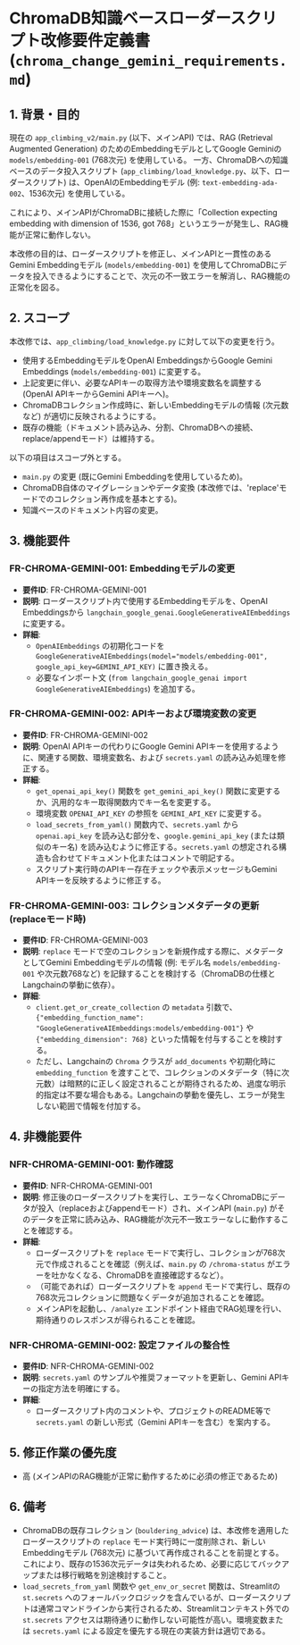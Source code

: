 # ChromaDB知識ベースローダースクリプト改修要件定義書 (`chroma_change_gemini_requirements.md`)

## 1. 背景・目的

現在の `app_climbing_v2/main.py` (以下、メインAPI) では、RAG (Retrieval Augmented Generation) のためのEmbeddingモデルとしてGoogle Geminiの `models/embedding-001` (768次元) を使用している。
一方、ChromaDBへの知識ベースのデータ投入スクリプト (`app_climbing/load_knowledge.py`、以下、ローダースクリプト) は、OpenAIのEmbeddingモデル (例: `text-embedding-ada-002`、1536次元) を使用している。

これにより、メインAPIがChromaDBに接続した際に「Collection expecting embedding with dimension of 1536, got 768」というエラーが発生し、RAG機能が正常に動作しない。

本改修の目的は、ローダースクリプトを修正し、メインAPIと一貫性のあるGemini Embeddingモデル (`models/embedding-001`) を使用してChromaDBにデータを投入できるようにすることで、次元の不一致エラーを解消し、RAG機能の正常化を図る。

## 2. スコープ

本改修では、`app_climbing/load_knowledge.py` に対して以下の変更を行う。

-   使用するEmbeddingモデルをOpenAI EmbeddingsからGoogle Gemini Embeddings (`models/embedding-001`) に変更する。
-   上記変更に伴い、必要なAPIキーの取得方法や環境変数名を調整する (OpenAI APIキーからGemini APIキーへ)。
-   ChromaDBコレクション作成時に、新しいEmbeddingモデルの情報 (次元数など) が適切に反映されるようにする。
-   既存の機能（ドキュメント読み込み、分割、ChromaDBへの接続、replace/appendモード）は維持する。

以下の項目はスコープ外とする。

-   `main.py` の変更 (既にGemini Embeddingを使用しているため)。
-   ChromaDB自体のマイグレーションやデータ変換 (本改修では、'replace'モードでのコレクション再作成を基本とする)。
-   知識ベースのドキュメント内容の変更。

## 3. 機能要件

### FR-CHROMA-GEMINI-001: Embeddingモデルの変更

-   **要件ID**: FR-CHROMA-GEMINI-001
-   **説明**: ローダースクリプト内で使用するEmbeddingモデルを、OpenAI Embeddingsから `langchain_google_genai.GoogleGenerativeAIEmbeddings` に変更する。
-   **詳細**:
    -   `OpenAIEmbeddings` の初期化コードを `GoogleGenerativeAIEmbeddings(model="models/embedding-001", google_api_key=GEMINI_API_KEY)` に置き換える。
    -   必要なインポート文 (`from langchain_google_genai import GoogleGenerativeAIEmbeddings`) を追加する。

### FR-CHROMA-GEMINI-002: APIキーおよび環境変数の変更

-   **要件ID**: FR-CHROMA-GEMINI-002
-   **説明**: OpenAI APIキーの代わりにGoogle Gemini APIキーを使用するように、関連する関数、環境変数名、および `secrets.yaml` の読み込み処理を修正する。
-   **詳細**:
    -   `get_openai_api_key()` 関数を `get_gemini_api_key()` 関数に変更するか、汎用的なキー取得関数内でキー名を変更する。
    -   環境変数 `OPENAI_API_KEY` の参照を `GEMINI_API_KEY` に変更する。
    -   `load_secrets_from_yaml()` 関数内で、`secrets.yaml` から `openai.api_key` を読み込む部分を、`google.gemini_api_key` (または類似のキー名) を読み込むように修正する。`secrets.yaml` の想定される構造も合わせてドキュメント化またはコメントで明記する。
    -   スクリプト実行時のAPIキー存在チェックや表示メッセージもGemini APIキーを反映するように修正する。

### FR-CHROMA-GEMINI-003: コレクションメタデータの更新 (replaceモード時)

-   **要件ID**: FR-CHROMA-GEMINI-003
-   **説明**: `replace` モードで空のコレクションを新規作成する際に、メタデータとしてGemini Embeddingモデルの情報 (例: モデル名 `models/embedding-001` や次元数768など) を記録することを検討する（ChromaDBの仕様とLangchainの挙動に依存）。
-   **詳細**:
    -   `client.get_or_create_collection` の `metadata` 引数で、`{"embedding_function_name": "GoogleGenerativeAIEmbeddings:models/embedding-001"}` や `{"embedding_dimension": 768}` といった情報を付与することを検討する。
    -   ただし、Langchainの `Chroma` クラスが `add_documents` や初期化時に `embedding_function` を渡すことで、コレクションのメタデータ（特に次元数）は暗黙的に正しく設定されることが期待されるため、過度な明示的指定は不要な場合もある。Langchainの挙動を優先し、エラーが発生しない範囲で情報を付加する。

## 4. 非機能要件

### NFR-CHROMA-GEMINI-001: 動作確認

-   **要件ID**: NFR-CHROMA-GEMINI-001
-   **説明**: 修正後のローダースクリプトを実行し、エラーなくChromaDBにデータが投入（replaceおよびappendモード）され、メインAPI (`main.py`) がそのデータを正常に読み込み、RAG機能が次元不一致エラーなしに動作することを確認する。
-   **詳細**:
    -   ローダースクリプトを `replace` モードで実行し、コレクションが768次元で作成されることを確認（例えば、`main.py` の `/chroma-status` がエラーを吐かなくなる、ChromaDBを直接確認するなど）。
    -   （可能であれば）ローダースクリプトを `append` モードで実行し、既存の768次元コレクションに問題なくデータが追加されることを確認。
    -   メインAPIを起動し、`/analyze` エンドポイント経由でRAG処理を行い、期待通りのレスポンスが得られることを確認。

### NFR-CHROMA-GEMINI-002: 設定ファイルの整合性

-   **要件ID**: NFR-CHROMA-GEMINI-002
-   **説明**: `secrets.yaml` のサンプルや推奨フォーマットを更新し、Gemini APIキーの指定方法を明確にする。
-   **詳細**:
    -   ローダースクリプト内のコメントや、プロジェクトのREADME等で `secrets.yaml` の新しい形式（Gemini APIキーを含む）を案内する。

## 5. 修正作業の優先度

-   高 (メインAPIのRAG機能が正常に動作するために必須の修正であるため)

## 6. 備考

-   ChromaDBの既存コレクション (`bouldering_advice`) は、本改修を適用したローダースクリプトの `replace` モード実行時に一度削除され、新しいEmbeddingモデル (768次元) に基づいて再作成されることを前提とする。これにより、既存の1536次元データは失われるため、必要に応じてバックアップまたは移行戦略を別途検討すること。
-   `load_secrets_from_yaml` 関数や `get_env_or_secret` 関数は、Streamlitの `st.secrets` へのフォールバックロジックを含んでいるが、ローダースクリプトは通常コマンドラインから実行されるため、Streamlitコンテキスト外での `st.secrets` アクセスは期待通りに動作しない可能性が高い。環境変数または `secrets.yaml` による設定を優先する現在の実装方針は適切である。 
